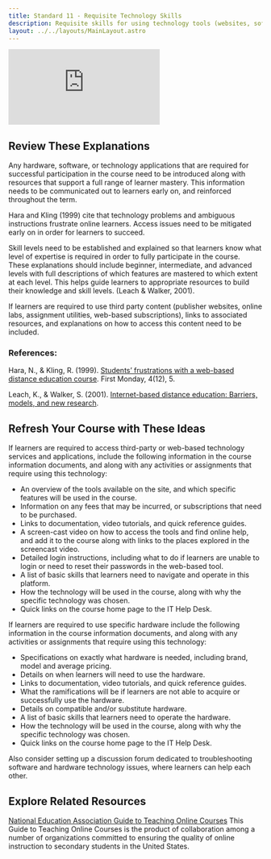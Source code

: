 ```yaml
---
title: Standard 11 - Requisite Technology Skills
description: Requisite skills for using technology tools (websites, software, and hardware) are clearly stated and supported with resources..
layout: ../../layouts/MainLayout.astro
---
```

<iframe src="https://www.youtube.com/embed/9l7OZUEg_GI" title="YouTube video player" frameborder="0" allow="accelerometer; autoplay; clipboard-write; encrypted-media; gyroscope; picture-in-picture" allowfullscreen></iframe>

## Review These Explanations

Any hardware, software, or technology applications that are required for successful participation in the course need to be introduced along with resources that support a full range of learner mastery. This information needs to be communicated out to learners early on, and reinforced throughout the term.

Hara and Kling (1999) cite that technology problems and ambiguous instructions frustrate online learners. Access issues need to be mitigated early on in order for learners to succeed.

Skill levels need to be established and explained so that learners know what level of expertise is required in order to fully participate in the course. These explanations should include beginner, intermediate, and advanced levels with full descriptions of which features are mastered to which extent at each level. This helps guide learners to appropriate resources to build their knowledge and skill levels. (Leach & Walker, 2001).

If learners are required to use third party content (publisher websites, online labs, assignment utilities, web-based subscriptions), links to associated resources, and explanations on how to access this content need to be included.

### References:
Hara, N., & Kling, R. (1999). [Students’ frustrations with a web-based distance education course](http://firstmonday.org/article/view/710/620). First Monday, 4(12), 5.

Leach, K., & Walker, S. (2001). [Internet-based distance education: Barriers, models, and new research](https://pdfs.semanticscholar.org/206f/91c1043748051204114e0d53443cb61d024c.pdf).


## Refresh Your Course with These Ideas

If learners are required to access third-party or web-based technology services and applications, include the following information in the course information documents, and along with any activities or assignments that require using this technology:

- An overview of the tools available on the site, and which specific features will be used in the course.
- Information on any fees that may be incurred, or subscriptions that need to be purchased.
- Links to documentation, video tutorials, and quick reference guides.
- A screen-cast video on how to access the tools and find online help, and add it to the course along with links to the places explored in the screencast video.
- Detailed login instructions, including what to do if learners are unable to login or need to reset their passwords in the web-based tool.
- A list of basic skills that learners need to navigate and operate in this platform.
- How the technology will be used in the course, along with why the specific technology was chosen.
- Quick links on the course home page to the IT Help Desk.

If learners are required to use specific hardware include the following information in the course information documents, and along with any activities or assignments that require using this technology:

- Specifications on exactly what hardware is needed, including brand, model and average pricing.
- Details on when learners will need to use the hardware.
- Links to documentation, video tutorials, and quick reference guides.
- What the ramifications will be if learners are not able to acquire or successfully use the hardware.
- Details on compatible and/or substitute hardware.
- A list of basic skills that learners need to operate the hardware.
- How the technology will be used in the course, along with why the specific technology was chosen.
- Quick links on the course home page to the IT Help Desk.

Also consider setting up a discussion forum dedicated to troubleshooting software and hardware technology issues, where learners can help each other.

## Explore Related Resources

[National Education Association Guide to Teaching Online Courses](https://www.cstu.org/files/onlineteachguide.pdf)
This Guide to Teaching Online Courses is the product of collaboration among a number of organizations committed to ensuring the quality of online instruction to secondary students in the United States.